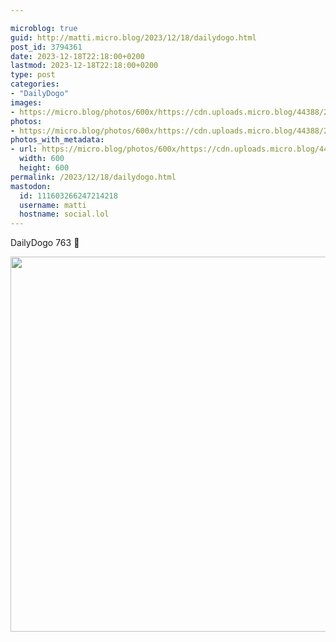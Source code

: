 ```yaml
---

microblog: true
guid: http://matti.micro.blog/2023/12/18/dailydogo.html
post_id: 3794361
date: 2023-12-18T22:18:00+0200
lastmod: 2023-12-18T22:18:00+0200
type: post
categories:
- "DailyDogo"
images:
- https://micro.blog/photos/600x/https://cdn.uploads.micro.blog/44388/2023/baa73e8e869a4157b9e94dd46e5fc3bb.jpg
photos:
- https://micro.blog/photos/600x/https://cdn.uploads.micro.blog/44388/2023/baa73e8e869a4157b9e94dd46e5fc3bb.jpg
photos_with_metadata:
- url: https://micro.blog/photos/600x/https://cdn.uploads.micro.blog/44388/2023/baa73e8e869a4157b9e94dd46e5fc3bb.jpg
  width: 600
  height: 600
permalink: /2023/12/18/dailydogo.html
mastodon:
  id: 111603266247214218
  username: matti
  hostname: social.lol
---
```

DailyDogo 763 🐶

<img src="https://micro.blog/photos/600x/https://blog.martin-haehnel.de/uploads/2023/baa73e8e869a4157b9e94dd46e5fc3bb.jpg" width="600" height="600" alt="" />
